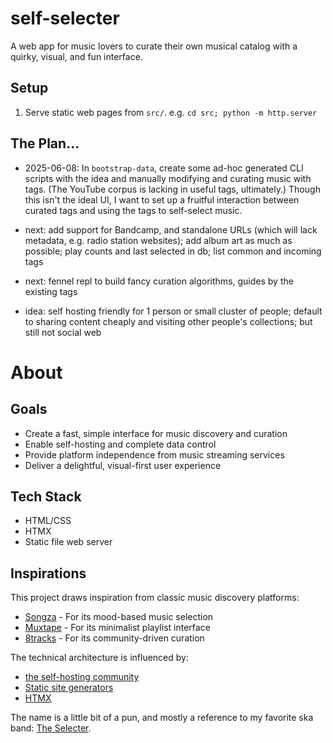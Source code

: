 # self-selecter

A web app for music lovers to curate their own musical catalog with a quirky,
visual, and fun interface.

## Setup

1. Serve static web pages from `src/`. e.g. `cd src; python -m http.server`

## The Plan...

- 2025-06-08: In `bootstrap-data`, create some ad-hoc generated CLI scripts with
  the idea and manually modifying and curating music with tags. (The YouTube
  corpus is lacking in useful tags, ultimately.) Though this isn't the ideal UI,
  I want to set up a fruitful interaction between curated tags and using the
  tags to self-select music.

- next: add support for Bandcamp, and standalone URLs (which will lack metadata, e.g. radio station websites); add album art as much as possible; play counts and last selected in db; list common and incoming tags

- next: fennel repl to build fancy curation algorithms, guides by the existing tags

- idea: self hosting friendly for 1 person or small cluster of people; default to sharing content cheaply and visiting other people's collections; but still not social web

# About

## Goals

- Create a fast, simple interface for music discovery and curation
- Enable self-hosting and complete data control
- Provide platform independence from music streaming services
- Deliver a delightful, visual-first user experience

## Tech Stack

- HTML/CSS
- HTMX
- Static file web server

## Inspirations

This project draws inspiration from classic music discovery platforms:

- [Songza](https://en.wikipedia.org/wiki/Songza) - For its mood-based music
  selection
- [Muxtape](https://en.wikipedia.org/wiki/Muxtape) - For its minimalist playlist
  interface
- [8tracks](https://en.wikipedia.org/wiki/8tracks.com) - For its
  community-driven curation

The technical architecture is influenced by:

- [the self-hosting community](https://github.com/awesome-selfhosted/awesome-selfhosted)
- [Static site generators](https://en.wikipedia.org/wiki/Static_site_generator)
- [HTMX](https://htmx.org/)

The name is a little bit of a pun, and mostly a reference to my favorite ska
band: [The Selecter](https://en.wikipedia.org/wiki/The_Selecter).
